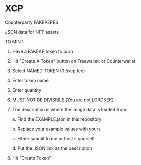 # XCP

Counterparty FAKEPEPES

JSON data for NFT assets

TO MINT:

1. Have a FAKEAF token to burn

2. Hit "Create A Token" button on Freewallet, or Counterwallet

3. Select NAMED TOKEN (0.5xcp fee)

4. Enter token name

5. Enter quantity

6. MUST NOT BE DIVISIBLE (You are not LORDKEK)

7. The description is where the image data is loaded from:
 
    a. Find the EXAMPLE.json in this repository
    
    b. Replace your example values with yours 
    
    c. Either submit to me or host it yourself 
    
    d. Put the JSON link as the description
    

8. Hit "Create Token"
